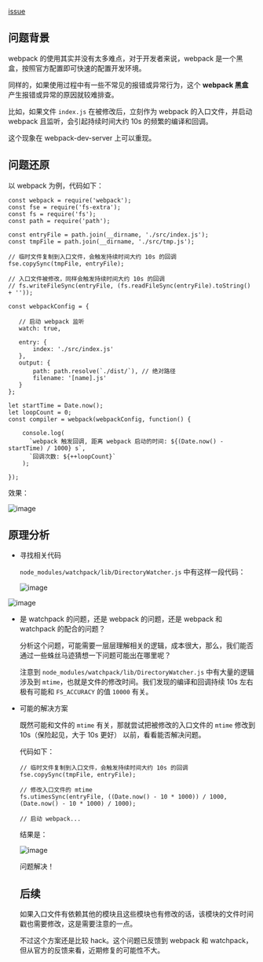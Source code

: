 [issue](https://github.com/hoperyy/front-end-engineering/issues/4)

## 问题背景

webpack 的使用其实并没有太多难点，对于开发者来说，webpack 是一个黑盒，按照官方配置即可快速的配置开发环境。
    
同样的，如果使用过程中有一些不常见的报错或异常行为，这个 **webpack 黑盒** 产生报错或异常的原因就较难排查。
    
比如，如果文件 `index.js` 在被修改后，立刻作为 webpack 的入口文件，并启动 webpack 且监听，会引起持续时间大约 10s 的频繁的编译和回调。

这个现象在 webpack-dev-server 上可以重现。
    
## 问题还原
    
以 webpack 为例，代码如下：
    
```
const webpack = require('webpack');
const fse = require('fs-extra');
const fs = require('fs');
const path = require('path');
    
const entryFile = path.join(__dirname, './src/index.js');
const tmpFile = path.join(__dirname, './src/tmp.js');
    
// 临时文件复制到入口文件，会触发持续时间大约 10s 的回调
fse.copySync(tmpFile, entryFile);
    
// 入口文件被修改，同样会触发持续时间大约 10s 的回调
// fs.writeFileSync(entryFile, (fs.readFileSync(entryFile).toString() + ''));
    
const webpackConfig = {
    
   // 启动 webpack 监听
   watch: true,
    
   entry: {
       index: './src/index.js'
   },
   output: {
       path: path.resolve(`./dist/`), // 绝对路径
       filename: '[name].js'
   }
};
    
let startTime = Date.now();
let loopCount = 0;
const compiler = webpack(webpackConfig, function() {

    console.log(
      `webpack 触发回调, 距离 webpack 启动的时间: ${(Date.now() - startTime) / 1000} s`,
      `回调次数: ${++loopCount}`
    );

});
```

效果：

![image](https://user-images.githubusercontent.com/5757051/26910283-74b4d99e-4c38-11e7-9aaa-7982714b038d.png)


## 原理分析

+   寻找相关代码

    `node_modules/watchpack/lib/DirectoryWatcher.js` 中有这样一段代码：
 
    ![image](https://user-images.githubusercontent.com/5757051/26910290-810cfb40-4c38-11e7-8905-83b96b0e35ac.png)
   
![image](https://user-images.githubusercontent.com/5757051/26910346-c78e4970-4c38-11e7-9662-b67adca3c0ad.png)

+   是 watchpack 的问题，还是 webpack 的问题，还是 webpack 和 watchpack 的配合的问题？

    分析这个问题，可能需要一层层理解相关的逻辑，成本很大，那么，我们能否通过一些蛛丝马迹猜想一下问题可能出在哪里呢？

    注意到 `node_modules/watchpack/lib/DirectoryWatcher.js` 中有大量的逻辑涉及到 `mtime`，也就是文件的修改时间。我们发现的编译和回调持续 10s 左右极有可能和 `FS_ACCURACY` 的值 `10000` 有关。
    
+   可能的解决方案

    既然可能和文件的 `mtime` 有关，那就尝试把被修改的入口文件的 `mtime` 修改到 10s（保险起见，大于 10s 更好） 以前，看看能否解决问题。
    
    代码如下：
    
    ```
    // 临时文件复制到入口文件，会触发持续时间大约 10s 的回调
    fse.copySync(tmpFile, entryFile);

    // 修改入口文件的 mtime
    fs.utimesSync(entryFile, ((Date.now() - 10 * 1000)) / 1000, (Date.now() - 10 * 1000) / 1000);

    // 启动 webpack...
    ```
    
    结果是：
    
    ![image](https://user-images.githubusercontent.com/5757051/26910313-94ae3b96-4c38-11e7-9f2f-556788ab4240.png)

    问题解决！
    
    ## 后续
    
    如果入口文件有依赖其他的模块且这些模块也有修改的话，该模块的文件时间戳也需要修改，这是需要注意的一点。
    
    不过这个方案还是比较 hack。这个问题已反馈到 webpack 和 watchpack，但从官方的反馈来看，近期修复的可能性不大。